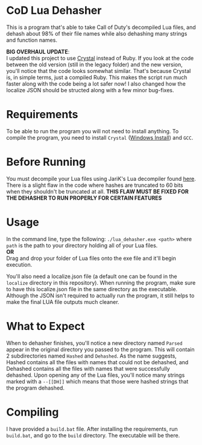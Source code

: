 # CoD Lua Dehasher
This is a program that's able to take Call of Duty's decompiled Lua files, and dehash about 98% of their file names while also dehashing many strings and function names.

**BIG OVERHAUL UPDATE**:<br>
I updated this project to use [Crystal](https://crystal-lang.org) instead of Ruby. If you look at the code between the old version (still in the legacy folder) and the new version, you'll notice that the code looks somewhat similar. That's because Crystal is, in simple terms, just a compiled Ruby. This makes the script run much faster along with the code being a lot safer now! I also changed how the localize JSON should be structed along with a few minor bug-fixes.

# Requirements
To be able to run the program you will not need to install anything. To compile the program, you need to install `Crystal` ([Windows Install](https://crystal-lang.org/install/on_windows/)) and `GCC`.

# Before Running
You must decompile your Lua files using JariK's Lua decompiler found [here](https://github.com/JariKCoding/CoDLuaDecompiler). There is a slight flaw in the code where hashes are truncated to 60 bits when they shouldn't be truncated at all. **THIS FLAW MUST BE FIXED FOR THE DEHASHER TO RUN PROPERLY FOR CERTAIN FEATURES**

# Usage
In the command line, type the following:
`./lua_dehasher.exe <path>`
where `path` is the path to your directory holding all of your Lua files.<br>**OR**<br>
Drag and drop your folder of Lua files onto the exe file and it'll begin execution.

You'll also need a localize.json file (a default one can be found in the `localize` directory in this repository). When running the program, make sure to have this localize.json file in the same directory as the executable. Although the JSON isn't required to actually run the program, it still helps to make the final LUA file outputs much cleaner.

# What to Expect
When to dehasher finishes, you'll notice a new directory named `Parsed` appear in the original directory you passed to the program. This will contain 2 subdirectories named `Hashed` and `Dehashed`. As the name suggests, Hashed contains all the files with names that could not be dehashed, and Dehashed contains all the files with names that were successfully dehashed. Upon opening any of the Lua files, you'll notice many strings marked with a `--[[DH]]` which means that those were hashed strings that the program dehashed.

# Compiling
I have provided a `build.bat` file. After installing the requirements, run `build.bat`, and go to the `build` directory. The executable will be there.
